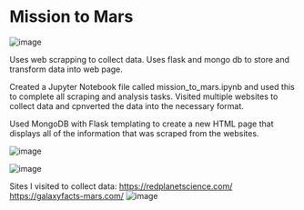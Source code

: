 # Mission to Mars



![image](https://wallpapercave.com/wp/wp2461878.jpg)


Uses web scrapping to collect data. Uses flask and mongo db to store and transform data into web page.

Created a Jupyter Notebook file called mission_to_mars.ipynb and used this to complete all scraping and analysis tasks. 
Visited multiple websites to collect data and cpnverted the data into the necessary format.

Used MongoDB with Flask templating to create a new HTML page that displays all of the information that was scraped from the websites.

![image](https://user-images.githubusercontent.com/78995175/134271634-46f841f9-f8a4-4a8c-bd2b-0f0564bcbbd6.png)

![image](https://user-images.githubusercontent.com/78995175/134271688-5ba6c8d1-9e9e-4bb4-9923-09166694d05e.png)

Sites I visited to collect data:
https://redplanetscience.com/
https://galaxyfacts-mars.com/
![image](https://user-images.githubusercontent.com/78995175/134272050-a4d1877b-95ff-4d50-80e9-f8cfccf94c56.png)

